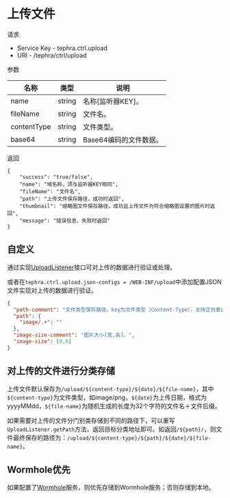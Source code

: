 # 上传文件

请求
- Service Key - tephra.ctrl.upload
- URI - /tephra/ctrl/upload

参数

|名称|类型|说明|
|---|---|---|
|name|string|名称[监听器KEY]。|
|fileName|string|文件名。|
|contentType|string|文件类型。|
|base64|string|Base64编码的文件数据。|

返回
```
{
    "success": "true/false",
    "name": "域名称，须与监听器KEY相同",
    "fileName": "文件名",
    "path": "上传文件保存路径，成功时返回",
    "thumbnail": "缩略图文件保存路径，成功且上传文件为符合缩略图设置的图片时返回",
    "message": "错误信息，失败时返回"
}
```

## 自定义

通过实现[UploadListener](../src/main/java/org/lpw/tephra/ctrl/upload/UploadListener.java)接口可对上传的数据进行验证或处理。

或者在`tephra.ctrl.upload.json-configs = /WEB-INF/upload`中添加配置JSON文件实现对上传的数据进行验证。
```json
{
  "path-comment": "文件类型保存路径。key为文件类型（Content-Type），支持正则表达式；value为保存的路径。",
  "path": {
    "image/.+": ""
  },
  "image-size-comment": "图片大小[宽,高]。",
  "image-size": [0,0]
}
```


## 对上传的文件进行分类存储

上传文件默认保存为`/upload/${content-type}/${date}/${file-name}`，其中`${content-type}`为文件类型，如image/png，`${date}`为上传日期，格式为yyyyMMdd，`${file-name}`为随机生成的长度为32个字符的文件名＋文件后缀。

如果需要对上传的文件分门别类存储到不同的路径下，可以重写`UploadListener.getPath`方法，返回目标分类地址即可。如返回`/${path}/`，则文件最终保存的路径为：`/upload/${content-type}/${path}/${date}/${file-name}`。

## Wormhole优先

如果配置了[Wormhole](https://github.com/heisedebaise/wormhole)服务，则优先存储到Wormhole服务；否则存储到本地。
